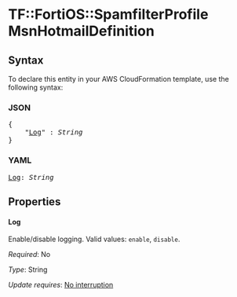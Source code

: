 # TF::FortiOS::SpamfilterProfile MsnHotmailDefinition

## Syntax

To declare this entity in your AWS CloudFormation template, use the following syntax:

### JSON

<pre>
{
    "<a href="#log" title="Log">Log</a>" : <i>String</i>
}
</pre>

### YAML

<pre>
<a href="#log" title="Log">Log</a>: <i>String</i>
</pre>

## Properties

#### Log

Enable/disable logging. Valid values: `enable`, `disable`.

_Required_: No

_Type_: String

_Update requires_: [No interruption](https://docs.aws.amazon.com/AWSCloudFormation/latest/UserGuide/using-cfn-updating-stacks-update-behaviors.html#update-no-interrupt)

